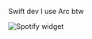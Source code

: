 Swift dev 
I use Arc btw



![Spotify widget](https://spotify-recently-played-readme.vercel.app/api?user=31kkn25qbat4sqxlgdsqbwb67woe)
